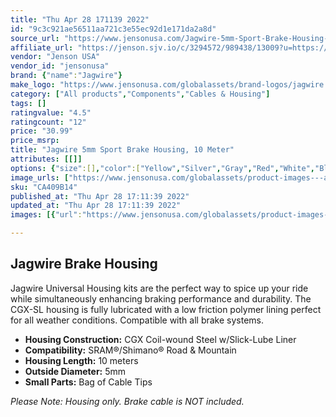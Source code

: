 ```yaml
---
title: "Thu Apr 28 171139 2022"
id: "9c3c921ae56511aa721c3e55ec92d1e171da2a8d"
source_url: "https://www.jensonusa.com/Jagwire-5mm-Sport-Brake-Housing-10-Meter"
affiliate_url: "https://jenson.sjv.io/c/3294572/989438/13009?u=https://www.jensonusa.com/Jagwire-5mm-Sport-Brake-Housing-10-Meter"
vendor: "Jenson USA"
vendor_id: "jensonusa"
brand: {"name":"Jagwire"}
make_logo: "https://www.jensonusa.com/globalassets/brand-logos/jagwire.jpg"
category: ["All products","Components","Cables & Housing"]
tags: []
ratingvalue: "4.5"
ratingcount: "12"
price: "30.99"
price_msrp: 
title: "Jagwire 5mm Sport Brake Housing, 10 Meter"
attributes: [[]]
options: {"size":[],"color":["Yellow","Silver","Gray","Red","White","Blue","Black"],"availability":"In Stock"}
image_urls: ["https://www.jensonusa.com/globalassets/product-images---all-assets/jagwire/ca409b14-yellow.jpg"]
sku: "CA409B14"
published_at: "Thu Apr 28 17:11:39 2022"
updated_at: "Thu Apr 28 17:11:39 2022"
images: [{"url":"https://www.jensonusa.com/globalassets/product-images---all-assets/jagwire/ca409b14-yellow.jpg","path":"full/668d6d81be84c86883cb4f7c3214918f932b3e50.jpg","checksum":"a15821e2ce600b72e561a51642c58c03","status":"downloaded"}]

---
```

## Jagwire Brake Housing

Jagwire Universal Housing kits are the perfect way to spice up your ride while
simultaneously enhancing braking performance and durability. The CGX-SL
housing is fully lubricated with a low friction polymer lining perfect for all
weather conditions. Compatible with all brake systems.

  * **Housing Construction:** CGX Coil-wound Steel w/Slick-Lube Liner
  * **Compatibility:** SRAM®/Shimano® Road & Mountain
  * **Housing Length:** 10 meters
  * **Outside Diameter:** 5mm
  * **Small Parts:** Bag of Cable Tips

_Please Note: Housing only. Brake cable is NOT included._

